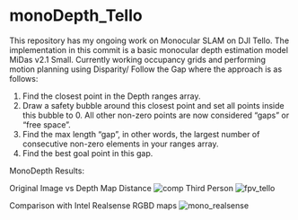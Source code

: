 # monoDepth_Tello
This repository has my ongoing work on Monocular SLAM on DJI Tello.
The implementation in this commit is a basic monocular depth estimation model MiDas v2.1 Small.
Currently working occupancy grids and performing motion planning using Disparity/ Follow the Gap where the approach is as follows:
1) Find the closest point in the Depth ranges array.
2) Draw a safety bubble around this closest point and set all points inside this bubble to 0. All other non-zero points are now considered “gaps” or “free space”.
3) Find the max length “gap”, in other words, the largest number of consecutive non-zero elements in your ranges array.
4) Find the best goal point in this gap.

MonoDepth Results:

Original Image vs Depth Map Distance
![comp](https://user-images.githubusercontent.com/109377585/227813864-d4fd1942-4e2c-4494-b345-55e3040b66a1.jpg)
Third Person
![fpv_tello](https://user-images.githubusercontent.com/109377585/227813649-eae86c04-19d6-4372-896c-4df835557deb.jpg)


Comparison with Intel Realsense RGBD maps
![mono_realsense](https://user-images.githubusercontent.com/109377585/231362740-ccefdbf1-0782-4083-9709-1815b1f1e00e.jpg)

